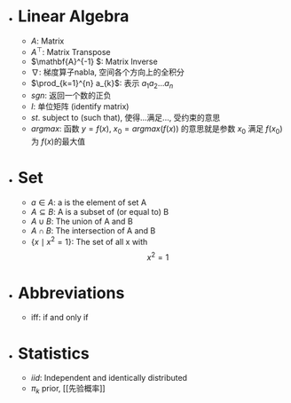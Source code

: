 - # Linear Algebra
	- $A$: Matrix
	- ${A}^{\top}:$ Matrix Transpose
	- $\mathbf{A}^{-1} $: Matrix Inverse
	- $\nabla$: 梯度算子nabla, 空间各个方向上的全积分
	- $\prod_{k=1}^{n} a_{k}$: 表示 $a_{1} a_{2} \dots a_{n}$
	- $sgn$: 返回一个数的正负
	- $I$: 单位矩阵 (identify matrix)
	- $st.$ subject to (such that), 使得...满足..., 受约束的意思
	- $argmax$: 函数 $y = f(x)$, $x_0 = argmax(f(x))$ 的意思就是参数 $x_0$ 满足 $f(x_0)$ 为 $f(x)$的最大值
- # Set
	- $a \in A:$ a is the element of set A
	- $A \subseteq B:$ A is a subset of (or equal to) B
	- $A \cup B:$ The union of A and B
	- $A \cap B:$ The intersection of A and B
	- $\left\{x \mid x^{2}=1\right\}:$ The set of all x with $$x^2=1$$
- # Abbreviations
	- iff: if and only if
- # Statistics
	- $iid$: Independent and identically distributed
	- $\pi_k$ prior, [[先验概率]]